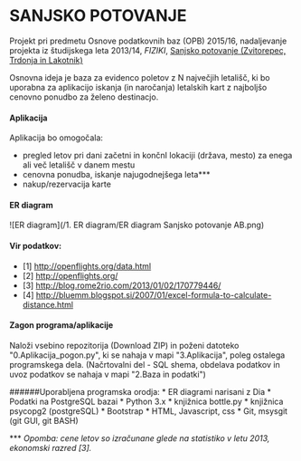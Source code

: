# SANJSKO POTOVANJE
Projekt pri predmetu Osnove podatkovnih baz (OPB) 2015/16, nadaljevanje projekta iz študijskega leta 2013/14, _FIZIKI_, [Sanjsko potovanje (Zvitorepec, Trdonja in Lakotnik)](http://ucilnica1314.fmf.uni-lj.si/mod/wiki/view.php?id=10382)


Osnovna ideja je baza za evidenco poletov z N največjih letališč, ki bo uporabna za aplikacijo iskanja (in naročanja) letalskih kart z najboljšo cenovno ponudbo za želeno destinacjo.

#### Aplikacija
Aplikacija bo omogočala: 
* pregled letov pri dani začetni in končnI lokaciji (država, mesto) za enega ali več letališč v danem mestu
* cenovna ponudba, iskanje najugodnejšega leta***
* nakup/rezervacija karte

#### ER diagram
![ER diagram](/1. ER diagram/ER diagram Sanjsko potovanje AB.png)

#### Vir podatkov: 
* [1] http://openflights.org/data.html
* [2] http://openflights.org/  
* [3] http://blog.rome2rio.com/2013/01/02/170779446/
* [4] http://bluemm.blogspot.si/2007/01/excel-formula-to-calculate-distance.html

#### Zagon programa/aplikacije
Naloži vsebino repozitorija (Download ZIP)  in poženi datoteko "0.Aplikacija_pogon.py", ki se nahaja v mapi "3.Aplikacija", poleg ostalega programskega dela. (Načrtovalni del - SQL shema, obdelava podatkov in uvoz podatkov se nahaja v mapi "2.Baza in podatki")



######Uporabljena programska orodja:
    * ER diagrami narisani z Dia 
    * Podatki na PostgreSQL bazai 
    * Python 3.x
    * knjižnica bottle.py 
    * knjižnica psycopg2 (postgreSQL)
    * Bootstrap
    * HTML, Javascript, css
    * Git, msysgit (git GUI, git BASH)

*** _Opomba: cene letov so izračunane glede na statistiko v letu 2013, ekonomski razred [3]._ 

